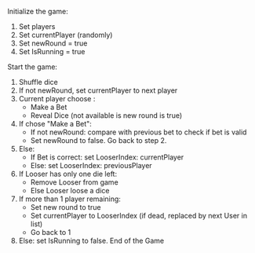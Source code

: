 
Initialize the game:
1. Set players
2. Set currentPlayer (randomly)
3. Set newRound = true
4. Set IsRunning = true

Start the game:
1. Shuffle dice
2. If not newRound, set currentPlayer to next player
3. Current player choose :
   - Make a Bet 
   - Reveal Dice (not available is new round is true)
4. If chose "Make a Bet": 
   - If not newRound: compare with previous bet to check if bet is valid
   - Set newRound to false. Go back to step 2.
5. Else:
   - If Bet is correct: set LooserIndex: currentPlayer
   - Else: set LooserIndex: previousPlayer
7. If Looser has only one die left:
   - Remove Looser from game
   - Else Looser loose a dice
8. If more than 1 player remaining: 
   - Set new round to true
   - Set currentPlayer to LooserIndex
(if dead, replaced by next User in list)
   - Go back to 1
8. Else: set IsRunning to false. End of the Game

